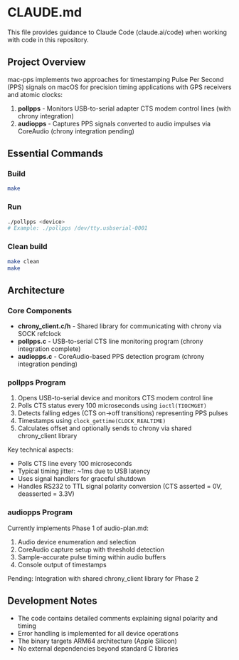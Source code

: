 # CLAUDE.md

This file provides guidance to Claude Code (claude.ai/code) when working with code in this repository.

## Project Overview

mac-pps implements two approaches for timestamping Pulse Per Second (PPS) signals on macOS for precision timing applications with GPS receivers and atomic clocks:

1. **pollpps** - Monitors USB-to-serial adapter CTS modem control lines (with chrony integration)
2. **audiopps** - Captures PPS signals converted to audio impulses via CoreAudio (chrony integration pending)

## Essential Commands

### Build
```bash
make
```

### Run
```bash
./pollpps <device>
# Example: ./pollpps /dev/tty.usbserial-0001
```

### Clean build
```bash
make clean
make
```

## Architecture

### Core Components

- **chrony_client.c/h** - Shared library for communicating with chrony via SOCK refclock
- **pollpps.c** - USB-to-serial CTS line monitoring program (chrony integration complete)
- **audiopps.c** - CoreAudio-based PPS detection program (chrony integration pending)

### pollpps Program

1. Opens USB-to-serial device and monitors CTS modem control line
2. Polls CTS status every 100 microseconds using `ioctl(TIOCMGET)`
3. Detects falling edges (CTS on→off transitions) representing PPS pulses
4. Timestamps using `clock_gettime(CLOCK_REALTIME)`
5. Calculates offset and optionally sends to chrony via shared chrony_client library

Key technical aspects:
- Polls CTS line every 100 microseconds
- Typical timing jitter: ~1ms due to USB latency
- Uses signal handlers for graceful shutdown
- Handles RS232 to TTL signal polarity conversion (CTS asserted = 0V, deasserted = 3.3V)

### audiopps Program

Currently implements Phase 1 of audio-plan.md:
1. Audio device enumeration and selection
2. CoreAudio capture setup with threshold detection
3. Sample-accurate pulse timing within audio buffers
4. Console output of timestamps

Pending: Integration with shared chrony_client library for Phase 2

## Development Notes

- The code contains detailed comments explaining signal polarity and timing
- Error handling is implemented for all device operations
- The binary targets ARM64 architecture (Apple Silicon)
- No external dependencies beyond standard C libraries